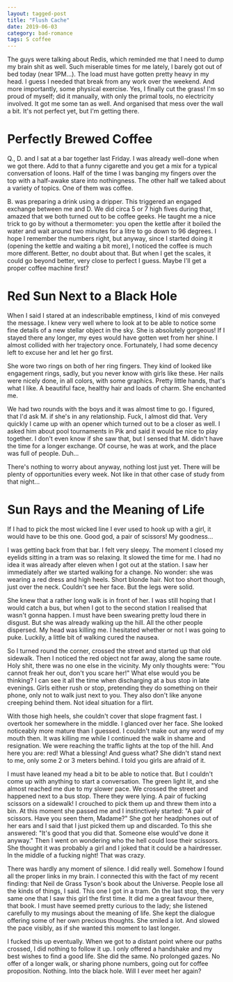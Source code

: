 ```yaml
---
layout: tagged-post
title: "Flush Cache"
date: 2019-06-03
category: bad-romance
tags: S coffee
---
```

The guys were talking about Redis, which reminded me that I need to dump my brain shit as well. Such miserable times for me lately, I barely got out of bed today (near 1PM...). The load must have gotten pretty heavy in my head. I guess I needed that break from any work over the weekend. And more importantly, some physical exercise. Yes, I finally cut the grass! I'm so proud of myself; did it manually, with only the primal tools, no electricity involved. It got me some tan as well. And organised that mess over the wall a bit. It's not perfect yet, but I'm getting there.


Perfectly Brewed Coffee
=======================

Q., D. and I sat at a bar together last Friday. I was already well-done when we got there. Add to that a funny cigarette and you get a mix for a typical conversation of loons. Half of the time I was banging my fingers over the top with a half-awake stare into nothingness. The other half we talked about a variety of topics. One of them was coffee.

B. was preparing a drink using a dripper. This triggered an engaged exchange between me and D. We did circa 5 or 7 high fives during that, amazed that we both turned out to be coffee geeks. He taught me a nice trick to go by without a thermometer: you open the kettle after it boiled the water and wait around two minutes for a litre to go down to 96 degrees. I hope I remember the numbers right, but anyway, since I started doing it (opening the kettle and waiting a bit more), I noticed the coffee is much more different. Better, no doubt about that. But when I get the scales, it could go beyond better, very close to perfect I guess. Maybe I'll get a proper coffee machine first?


Red Sun Next to a Black Hole
============================

When I said I stared at an indescribable emptiness, I kind of mis conveyed the message. I knew very well where to look at to be able to notice some fine details of a new stellar object in the sky. She is absolutely gorgeous! If I stayed there any longer, my eyes would have gotten wet from her shine. I almost collided with her trajectory once. Fortunately, I had some decency left to excuse her and let her go first.

She wore two rings on both of her ring fingers. They kind of looked like engagement rings, sadly, but you never know with girls like these. Her nails were nicely done, in all colors, with some graphics. Pretty little hands, that's what I like. A beautiful face, healthy hair and loads of charm. She enchanted me.

We had two rounds with the boys and it was almost time to go. I figured, that I'd ask M. if she's in any relationship. Fuck, I almost did that. Very quickly I came up with an opener which turned out to be a closer as well. I asked him about pool tournaments in Pik and said it would be nice to play together. I don't even know if she saw that, but I sensed that M. didn't have the time for a longer exchange. Of course, he was at work, and the place was full of people. Duh...

There's nothing to worry about anyway, nothing lost just yet. There will be plenty of opportunities every week. Not like in that other case of study from that night...


Sun Rays and the Meaning of Life
================================

If I had to pick the most wicked line I ever used to hook up with a girl, it would have to be this one. Good god, a pair of scissors! My goodness...

I was getting back from that bar. I felt very sleepy. The moment I closed my eyelids sitting in a tram was so relaxing. It slowed the time for me. I had no idea it was already after eleven when I got out at the station. I saw her immediately after we started walking for a change. No wonder: she was wearing a red dress and high heels. Short blonde hair. Not too short though, just over the neck. Couldn't see her face. But the legs were solid.

She knew that a rather long walk is in front of her. I was still hoping that I would catch a bus, but when I got to the second station I realised that wasn't gonna happen. I must have been swearing pretty loud there in disgust. But she was already walking up the hill. All the other people dispersed. My head was killing me. I hesitated whether or not I was going to puke. Luckily, a little bit of walking cured the nausea.

So I turned round the corner, crossed the street and started up that old sidewalk. Then I noticed the red object not far away, along the same route. Holy shit, there was no one else in the vicinity. My only thoughts were: "You cannot freak her out, don't you scare her!" What else would you be thinking? I can see it all the time when discharging at a bus stop in late evenings. Girls either rush or stop, pretending they do something on their phone, only not to walk just next to you. They also don't like anyone creeping behind them. Not ideal situation for a flirt.

With those high heels, she couldn't cover that slope fragment fast. I overtook her somewhere in the middle. I glanced over her face. She looked noticeably more mature than I guessed. I couldn't make out any word of my mouth then. It was killing me while I continued the walk in shame and resignation. We were reaching the traffic lights at the top of the hill. And here you are: red! What a blessing! And guess what? She didn't stand next to me, only some 2 or 3 meters behind. I told you girls are afraid of it.

I must have leaned my head a bit to be able to notice that. But I couldn't come up with anything to start a conversation. The green light lit, and she almost reached me due to my slower pace. We crossed the street and happened next to a bus stop. There they were lying. A pair of fucking scissors on a sidewalk! I crouched to pick them up and threw them into a bin. At this moment she passed me and I instinctively started: "A pair of scissors. Have you seen them, Madame?" She got her headphones out of her ears and I said that I just picked them up and discarded. To this she answered: "It's good that you did that. Someone else would've done it anyway." Then I went on wondering who the hell could lose their scissors. She thought it was probably a girl and I joked that it could be a hairdresser. In the middle of a fucking night! That was crazy.

There was hardly any moment of silence. I did really well. Somehow I found all the proper links in my brain. I connected this with the fact of my recent finding: that Neil de Grass Tyson's book about the Universe. People lose all the kinds of things, I said. This one I got in a tram. On the last stop, the very same one that I saw this girl the first time. It did me a great favour there, that book. I must have seemed pretty curious to the lady; she listened carefully to my musings about the meaning of life. She kept the dialogue offering some of her own precious thoughts. She smiled a lot. And slowed the pace visibly, as if she wanted this moment to last longer.

I fucked this up eventually. When we got to a distant point where our paths crossed, I did nothing to follow it up. I only offered a handshake and my best wishes to find a good life. She did the same. No prolonged gazes. No offer of a longer walk, or sharing phone numbers, going out for coffee proposition. Nothing. Into the black hole. Will I ever meet her again?
